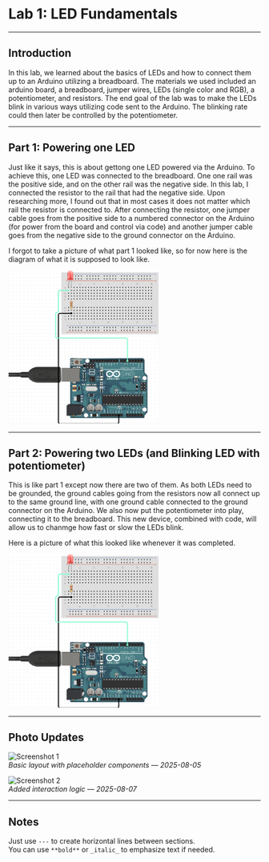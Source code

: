 # Lab 1: LED Fundamentals

---

## Introduction

In this lab, we learned about the basics of LEDs and how to connect them up to an Arduino utilizing a breadboard.
The materials we used included an arduino board, a breadboard, jumper wires, LEDs (single color and RGB), a potentiometer, and resistors.
The end goal of the lab was to make the LEDs blink in various ways utilizing code sent to the Arduino.
The blinking rate could then later be controlled by the potentiometer.

---

## Part 1: Powering one LED

Just like it says, this is about gettong one LED powered via the Arduino. To achieve this, one LED was connected to the breadboard. One one rail was the positive side, and on the other rail was the negative side.
In this lab, I connected the resistor to the rail that had the negative side. Upon researching more, I found out that in most cases it does not matter which rail the resistor is connected to. After connecting the resistor, one jumper cable goes from the positive side to a numbered connector on the Arduino (for power from the board and control via code) and another jumper cable goes from the negative side to the ground connector on the Arduino.

I forgot to take a picture of what part 1 looked like, so for now here is the diagram of what it is supposed to look like.

<img src="part1.png" width="300" />

---

## Part 2: Powering two LEDs (and Blinking LED with potentiometer)

This is like part 1 except now there are two of them. As both LEDs need to be grounded, the ground cables going from the resistors now all connect up to the same ground line, with one ground cable connected to the ground connector on the Arduino. We also now put the potentiometer into play, connecting it to the breadboard. This new device, combined with code, will allow us to chanmge how fast or slow the LEDs blink.

Here is a picture of what this looked like whenever it was completed.

<img src="part1.png" width="300" />


---

## Photo Updates

![Screenshot 1](images/update1.jpg)  
*Basic layout with placeholder components — 2025-08-05*

![Screenshot 2](images/update2.jpg)  
*Added interaction logic — 2025-08-07*

---

## Notes

Just use `---` to create horizontal lines between sections.  
You can use `**bold**` or `_italic_` to emphasize text if needed.

